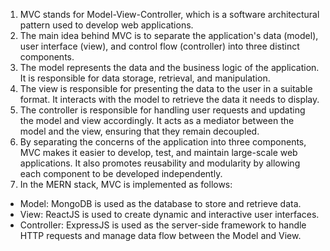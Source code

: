 1. MVC stands for Model-View-Controller, which is a software architectural pattern used to develop web applications.
2. The main idea behind MVC is to separate the application's data (model), user interface (view), and control flow (controller) into three distinct components.
3. The model represents the data and the business logic of the application. It is responsible for data storage, retrieval, and manipulation.
4. The view is responsible for presenting the data to the user in a suitable format. It interacts with the model to retrieve the data it needs to display.
5. The controller is responsible for handling user requests and updating the model and view accordingly. It acts as a mediator between the model and the view, ensuring that they remain decoupled.
6. By separating the concerns of the application into three components, MVC makes it easier to develop, test, and maintain large-scale web applications. It also promotes reusability and modularity by allowing each component to be developed independently.
7. In the MERN stack, MVC is implemented as follows:

 - Model: MongoDB is used as the database to store and retrieve data.
 - View: ReactJS is used to create dynamic and interactive user interfaces.
 - Controller: ExpressJS is used as the server-side framework to handle HTTP requests and manage data flow between the Model and View.
